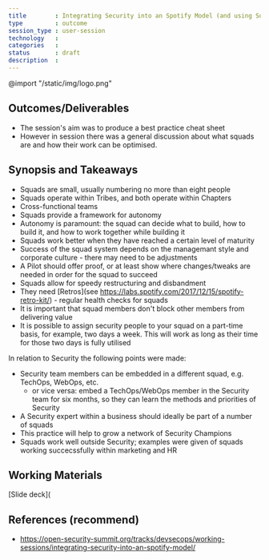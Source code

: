 ```yaml
---
title        : Integrating Security into an Spotify Model (and using Squads for Security teams)
type         : outcome
session_type : user-session   
technology   :
categories   :                   
status       : draft              
description  :
---
```


@import "/static/img/logo.png"

## Outcomes/Deliverables

- The session's aim was to produce a best practice cheat sheet
- However in session there was a general discussion about what squads are and how their work can be optimised.


## Synopsis and Takeaways

- Squads are small, usually numbering no more than eight people
- Squads operate within Tribes, and both operate within Chapters
- Cross-functional teams
- Squads provide a framework for autonomy
- Autonomy is paramount: the squad can decide what to build, how to build it, and how to work together while building it 
- Squads work better when they have reached a certain level of maturity
- Success of the squad system depends on the managemant style and corporate culture - there may need to be adjustments
- A Pilot should offer proof, or at least show where changes/tweaks are needed in order for the squad to succeed
- Squads allow for speedy restructuring and disbandment 
- They need [Retros](see https://labs.spotify.com/2017/12/15/spotify-retro-kit/) - regular health checks for squads 
- It is important that squad members don't block other members from delivering value
- It is possible to assign security people to your squad on a part-time basis, for example, two days a week. This will work as long as their time for those two days is fully utilised

In relation to Security the following points were made:
- Security team members can be embedded in a different squad, e.g. TechOps, WebOps, etc.
   - or vice versa: embed a TechOps/WebOps member in the Security team for six months, so they can learn the methods and priorities of Security
- A Security expert within a business should ideally be part of a number of squads
- This practice will help to grow a network of Security Champions
- Squads work well outside Security; examples were given of squads working succecssfully within marketing and HR

## Working Materials 
[Slide deck](

## References (recommend)
- https://open-security-summit.org/tracks/devsecops/working-sessions/integrating-security-into-an-spotify-model/



